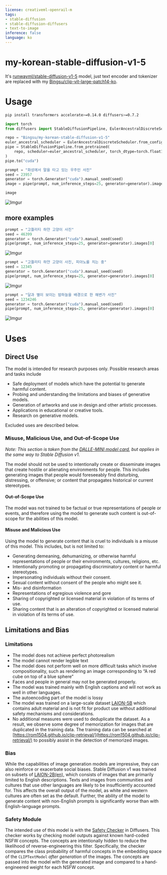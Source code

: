 ```yaml
---
license: creativeml-openrail-m
tags:
- stable-diffusion
- stable-diffusion-diffusers
- text-to-image
inference: false
language: ko
---
```


# my-korean-stable-diffusion-v1-5

It's [runwayml/stable-diffusion-v1-5](https://huggingface.co/runwayml/stable-diffusion-v1-5) model, just text encoder and tokenizer are replaced with my [Bingsu/clip-vit-large-patch14-ko](https://huggingface.co/Bingsu/clip-vit-large-patch14-ko).

# Usage

```sh
pip install transformers accelerate>=0.14.0 diffusers>=0.7.2
```

```python
import torch
from diffusers import StableDiffusionPipeline, EulerAncestralDiscreteScheduler

repo = "Bingsu/my-korean-stable-diffusion-v1-5"
euler_ancestral_scheduler = EulerAncestralDiscreteScheduler.from_config(repo, subfolder="scheduler")
pipe = StableDiffusionPipeline.from_pretrained(
    repo, scheduler=euler_ancestral_scheduler, torch_dtype=torch.float16,
)
pipe.to("cuda")
```

```python
prompt = "화성에서 말을 타고 있는 우주인 사진"
seed = 23957
generator = torch.Generator("cuda").manual_seed(seed)
image = pipe(prompt, num_inference_steps=25, generator=generator).images[0]
```

```python
image
```
![Imgur](https://i.imgur.com/JwthHe1.png)

## more examples

```python
prompt = "고퀄리티 하얀 고양이 사진"
seed = 46399
generator = torch.Generator("cuda").manual_seed(seed)
pipe(prompt, num_inference_steps=25, generator=generator).images[0]
```
![Imgur](https://i.imgur.com/Ex6zbjN.png)

```python
prompt = "고퀄리티 하얀 고양이 사진, 피아노를 치는 중"
seed = 12345
generator = torch.Generator("cuda").manual_seed(seed)
pipe(prompt, num_inference_steps=25, generator=generator).images[0]
```
![Imgur](https://i.imgur.com/1d4GpTH.png)

```python
prompt = "달과 별이 보이는 밤하늘을 배경으로 한 해변가 사진"
seed = 1234246
generator = torch.Generator("cuda").manual_seed(seed)
pipe(prompt, num_inference_steps=25, generator=generator).images[0]
```
![Imgur](https://i.imgur.com/9NhKaAo.png)

# Uses

## Direct Use 
The model is intended for research purposes only. Possible research areas and
tasks include

- Safe deployment of models which have the potential to generate harmful content.
- Probing and understanding the limitations and biases of generative models.
- Generation of artworks and use in design and other artistic processes.
- Applications in educational or creative tools.
- Research on generative models.

Excluded uses are described below.

 ### Misuse, Malicious Use, and Out-of-Scope Use
_Note: This section is taken from the [DALLE-MINI model card](https://huggingface.co/dalle-mini/dalle-mini), but applies in the same way to Stable Diffusion v1_.


The model should not be used to intentionally create or disseminate images that create hostile or alienating environments for people. This includes generating images that people would foreseeably find disturbing, distressing, or offensive; or content that propagates historical or current stereotypes.

#### Out-of-Scope Use
The model was not trained to be factual or true representations of people or events, and therefore using the model to generate such content is out-of-scope for the abilities of this model.

#### Misuse and Malicious Use
Using the model to generate content that is cruel to individuals is a misuse of this model. This includes, but is not limited to:

- Generating demeaning, dehumanizing, or otherwise harmful representations of people or their environments, cultures, religions, etc.
- Intentionally promoting or propagating discriminatory content or harmful stereotypes.
- Impersonating individuals without their consent.
- Sexual content without consent of the people who might see it.
- Mis- and disinformation
- Representations of egregious violence and gore
- Sharing of copyrighted or licensed material in violation of its terms of use.
- Sharing content that is an alteration of copyrighted or licensed material in violation of its terms of use.

## Limitations and Bias

### Limitations

- The model does not achieve perfect photorealism
- The model cannot render legible text
- The model does not perform well on more difficult tasks which involve compositionality, such as rendering an image corresponding to “A red cube on top of a blue sphere”
- Faces and people in general may not be generated properly.
- The model was trained mainly with English captions and will not work as well in other languages.
- The autoencoding part of the model is lossy
- The model was trained on a large-scale dataset
  [LAION-5B](https://laion.ai/blog/laion-5b/) which contains adult material
  and is not fit for product use without additional safety mechanisms and
  considerations.
- No additional measures were used to deduplicate the dataset. As a result, we observe some degree of memorization for images that are duplicated in the training data.
  The training data can be searched at [https://rom1504.github.io/clip-retrieval/](https://rom1504.github.io/clip-retrieval/) to possibly assist in the detection of memorized images.

### Bias

While the capabilities of image generation models are impressive, they can also reinforce or exacerbate social biases. 
Stable Diffusion v1 was trained on subsets of [LAION-2B(en)](https://laion.ai/blog/laion-5b/), 
which consists of images that are primarily limited to English descriptions. 
Texts and images from communities and cultures that use other languages are likely to be insufficiently accounted for. 
This affects the overall output of the model, as white and western cultures are often set as the default. Further, the 
ability of the model to generate content with non-English prompts is significantly worse than with English-language prompts.

### Safety Module

The intended use of this model is with the [Safety Checker](https://github.com/huggingface/diffusers/blob/main/src/diffusers/pipelines/stable_diffusion/safety_checker.py) in Diffusers. 
This checker works by checking model outputs against known hard-coded NSFW concepts.
The concepts are intentionally hidden to reduce the likelihood of reverse-engineering this filter.
Specifically, the checker compares the class probability of harmful concepts in the embedding space of the `CLIPTextModel` *after generation* of the images. 
The concepts are passed into the model with the generated image and compared to a hand-engineered weight for each NSFW concept.